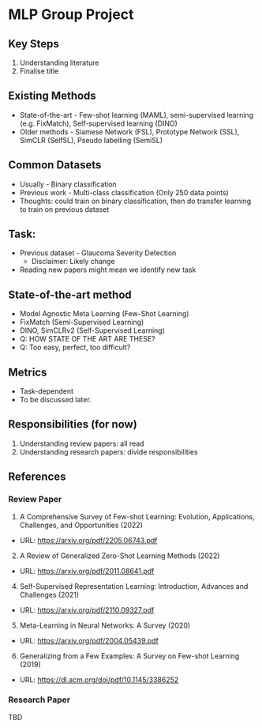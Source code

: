 # MLP Group Project

## Key Steps
1. Understanding literature
2. Finalise title

## Existing Methods
* State-of-the-art - Few-shot learning (MAML), semi-supervised learning (e.g. FixMatch), Self-supervised learning (DINO)
* Older methods - Siamese Network (FSL), Prototype Network (SSL), SimCLR (SelfSL), Pseudo labelling (SemiSL)

## Common Datasets
* Usually - Binary classification
* Previous work - Multi-class classification (Only 250 data points)
* Thoughts: could train on binary classification, then do transfer learning to train on previous dataset

## Task:
* Previous dataset - Glaucoma Severity Detection
  * Disclaimer: Likely change
* Reading new papers might mean we identify new task

## State-of-the-art method
* Model Agnostic Meta Learning (Few-Shot Learning)
* FixMatch (Semi-Supervised Learning)
* DINO, SimCLRv2 (Self-Supervised Learning)
* Q: HOW STATE OF THE ART ARE THESE?
* Q: Too easy, perfect, too difficult?

## Metrics
* Task-dependent
* To be discussed later.

## Responsibilities (for now)
1. Understanding review papers: all read
2. Understanding research papers: divide responsibilities

## References
### Review Paper
1. A Comprehensive Survey of Few-shot Learning: Evolution, Applications, Challenges, and Opportunities (2022)
  * URL: https://arxiv.org/pdf/2205.06743.pdf
2. A Review of Generalized Zero-Shot Learning Methods (2022)
  * URL: https://arxiv.org/pdf/2011.08641.pdf
4. Self-Supervised Representation Learning: Introduction, Advances and Challenges (2021)
  * URL: https://arxiv.org/pdf/2110.09327.pdf
5. Meta-Learning in Neural Networks: A Survey (2020)
  * URL: https://arxiv.org/pdf/2004.05439.pdf
6. Generalizing from a Few Examples: A Survey on Few-shot Learning (2019)
  * URL: https://dl.acm.org/doi/pdf/10.1145/3386252
### Research Paper
TBD
